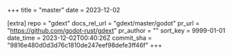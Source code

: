 +++
title = "master"
date = 2023-12-02

[extra]
repo = "gdext"
docs_rel_url = "gdext/master/godot"
pr_url = "https://github.com/godot-rust/gdext"
pr_author = ""
sort_key = 9999-01-01
date_time = 2023-12-02T00:40:26Z
commit_sha = "9816e480d0d3d76c1810de247eef98defe3ff46f"
+++


